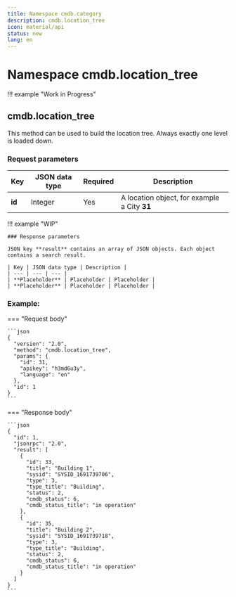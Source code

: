 ```yaml
---
title: Namespace cmdb.category
description: cmdb.location_tree
icon: material/api
status: new
lang: en
---
```


# Namespace cmdb.location_tree

!!! example "Work in Progress"

## cmdb.location_tree

This method can be used to build the location tree. Always exactly one level is loaded down.

### Request parameters

| Key | JSON data type | Required | Description |
| --- | --- | --- | --- |
| **id** | Integer | Yes | A location object, for example a City **31** |

!!! example "WIP"

    ### Response parameters

    JSON key **result** contains an array of JSON objects. Each object contains a search result.

    | Key | JSON data type | Description |
    | --- | --- | --- |
    | **Placeholder** | Placeholder | Placeholder |
    | **Placeholder** | Placeholder | Placeholder |

### Example:

=== "Request body"

    ```json
    {
      "version": "2.0",
      "method": "cmdb.location_tree",
      "params": {
        "id": 31,
        "apikey": "h3md6u3y",
        "language": "en"
      },
      "id": 1
    }
    ```

=== "Response body"

    ```json
    {
      "id": 1,
      "jsonrpc": "2.0",
      "result": [
        {
          "id": 33,
          "title": "Building 1",
          "sysid": "SYSID_1691739706",
          "type": 3,
          "type_title": "Building",
          "status": 2,
          "cmdb_status": 6,
          "cmdb_status_title": "in operation"
        },
        {
          "id": 35,
          "title": "Building 2",
          "sysid": "SYSID_1691739718",
          "type": 3,
          "type_title": "Building",
          "status": 2,
          "cmdb_status": 6,
          "cmdb_status_title": "in operation"
        }
      ]
    }
    ```
